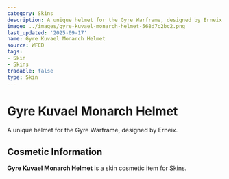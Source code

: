 ```yaml
---
category: Skins
description: A unique helmet for the Gyre Warframe, designed by Erneix.
image: ../images/gyre-kuvael-monarch-helmet-568d7c2bc2.png
last_updated: '2025-09-17'
name: Gyre Kuvael Monarch Helmet
source: WFCD
tags:
- Skin
- Skins
tradable: false
type: Skin
---
```


# Gyre Kuvael Monarch Helmet

A unique helmet for the Gyre Warframe, designed by Erneix.

## Cosmetic Information

**Gyre Kuvael Monarch Helmet** is a skin cosmetic item for Skins.

